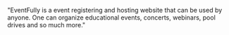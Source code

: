 "EventFully is a event registering and hosting website that can be used by anyone. One can organize educational events, concerts, webinars, pool drives and so much more." 
